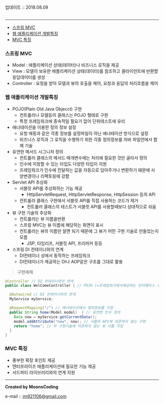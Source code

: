 
<div class="pull-right">  업데이트 :: 2018.08.09 </div><br>

---

<!-- @import "[TOC]" {cmd="toc" depthFrom=1 depthTo=6 orderedList=false} -->
<!-- code_chunk_output -->

* [스프링 MVC](#스프링-mvc)
* [웹 애플리케이션 개발특징](#웹-애플리케이션-개발특징)
* [MVC 특징](#mvc-특징)

<!-- /code_chunk_output -->

### 스프링 MVC

- Model : 애플리케이션 상태(데이터)나 비즈니스 로직을 제공
- View : 모델이 보유한 애플리케이션 상태(데이터)를 참조하고 클라이언트에 반환할 응답데이터를 생성
- Controller : 요청을 받아 모델과 뷰의 호출을 제어, 요청과 응답의 처리흐름을 제어

### 웹 애플리케이션 개발특징

- POJO(Plain Old Java Objecct) 구현
  - 컨트롤러나 모델등의 클래스는 POJO 형태로 구현
  - 특정 프레임워크에 종속적일 필요가 없어 단위테스트에 유리
- 애너테이션을 이용한 정의 정보 설정
  - 요청 매핑과 같은 각종 정보를 설정파일이 아닌 애너테이션 방식으로 설정
  - 비즈니스 로직과 그 로직을 수행하기 위한 각종 정의정보를 자바 파일안에서 함께 기술
- 유연한 메서드 시그니처 정의
  - 컨트롤러 클래스의 메서드 매개변수에는 처리에 필요한 것만 골라서 정의
  - 인수에 지정할 수 있는 타입도 다양한 타입이 지원
  - 프레임워크가 인수에 전달하는 값을 자동으로 담아주거나 변환하기 떄문에 사양변경이나 리팩토링에 강함
- Servlet API 추상화
  - 서블릿 API를 추상화하는 기능 제공
    - HttpServletRequest, HttpServletResponse, HttpSession 등의 API
  - 컨트롤러 클래스 구현에서 서블릿 API를 직접 사용하는 코드가 제거
    - 컨트롤러 클래스의 테스트가 서블릿 API를 사용할때보다 상대적으로 쉬움
- 뷰 구현 기술의 추상화
  - 컨트롤러는 뷰 이름을반환
  - 스프링 MVC는 뷰 이름에 해당하는 화면이 표시
  - 컨트롤러는 뷰의 이름만 알면 되기 때문에 그 뷰가 어떤 구현 기술로 만들었는지 모름
    - JSP, 타임리프, 서블릿 API, 프리마커 등등
- 스프링 DI 컨테이너와의 연계
  - DI컨테이너 상에서 동작하는 프레임워크
  - DI컨테이너가 제공하는 DI나 AOP같은 구조를 그대로 활용

> 구현예제

```java
@Controller // DI 컨테이너와의 연게
public class WelComeController { // POJO (=프레임워크에서제공하는 인터페이스 구현은 불필요)

  @Autowired // DI 컨테이너와의 연게
  MyService myService;

  @RequestMapping("/") // 애너테이션에서 정의정보를 지정
  public String home(Model model)  { // 유연한 인수 정의
    Data now = myService.getCurrentData();
    model.addAttribute("now", now); // 서블릿 API에 의존하지 않는 구현
    return "home"; // 부 구현기술에 의존하지 않는 뷰 이름 지정
  }
}
```
### MVC 특징

- 풍부한 확장 포인트 제공
- 엔터프라이즈 애플리케이션에 필요한 기능 제공
- 서드파티 라이브러리와의 연계 지원

---

**Created by MoonsCoding**

e-mail :: jm921106@gmail.com
